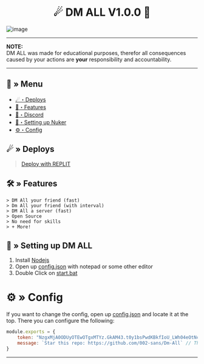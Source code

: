 <h1 align="center">
  ☄ DM ALL V1.0.0 📨
</h1>


![image](https://user-images.githubusercontent.com/99873347/198711683-6627b664-1ea5-4118-8f47-7bd968f03b83.png)

---
**NOTE:** \
DM ALL was made for educational purposes, therefor all consequences caused by your actions are **your** responsibility and accountability.

---
## <a id="menu"></a>🔱 » Menu

- [☄・Deploys](#deploys)
- [🔰・Features](#features)
- [🌌・Discord](https://discord.gg/qXM2j4BmCu)
- [🎉・Setting up Nuker](#setup)
- [⚙・Config](#config)
## <a id="deploys"></a>☄ » Deploys
> [Deploy with REPLIT](https://replit.com/github/002-sans/Nuker)

## <a id="features"></a>🛠 » Features

```
> DM All your friend (fast)
> Dm All your friend (with interval)
> DM All a server (fast)
> Open Source
> No need for skills
> + More!
```

## <a id="setup"></a> 📁 » Setting up DM ALL

1. Install [Nodejs](https://nodejs.org/)
2. Open up [config.json](https://github.com/002-sans/Dm-All/blob/main/config.json) with notepad or some other editor
3. Double Click on [start.bat](https://github.com/002-sans/Dm-All/blob/main/start.bat)

# <a id="config"></a>⚙ » Config

If you want to change the config, open up [config.json](https://github.com/002-sans/Dm-All/blob/main/config.json) and locate it at the top. There you can configure the following:

```js
module.exports = {
    token: "NzgxMjA0ODUyOTEwOTgxMTYz.GkAM43.t0y1bsPwdKBkfIoU_LWh04eOtNcekjPbCFwRz0", // place your token like example
    message: `Star this repo: https://github.com/002-sans/Dm-All` // The message to send
}
```

---
